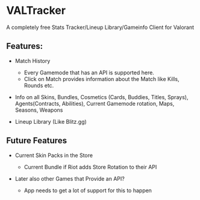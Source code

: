 # VALTracker
A completely free Stats Tracker/Lineup Library/Gameinfo Client for Valorant

## Features:
- Match History
  - Every Gamemode that has an API is supported here.
  - Click on Match provides information about the Match like Kills, Rounds etc.

- Info on all Skins, Bundles, Cosmetics (Cards, Buddies, Titles, Sprays), Agents(Contracts, Abilities), Current Gamemode rotation, Maps, Seasons, Weapons
- Lineup Library (Like Blitz.gg)

## Future Features

- Current Skin Packs in the Store
  - Current Bundle if Riot adds Store Rotation to their API

- Later also other Games that Provide an API?
  - App needs to get a lot of support for this to happen
